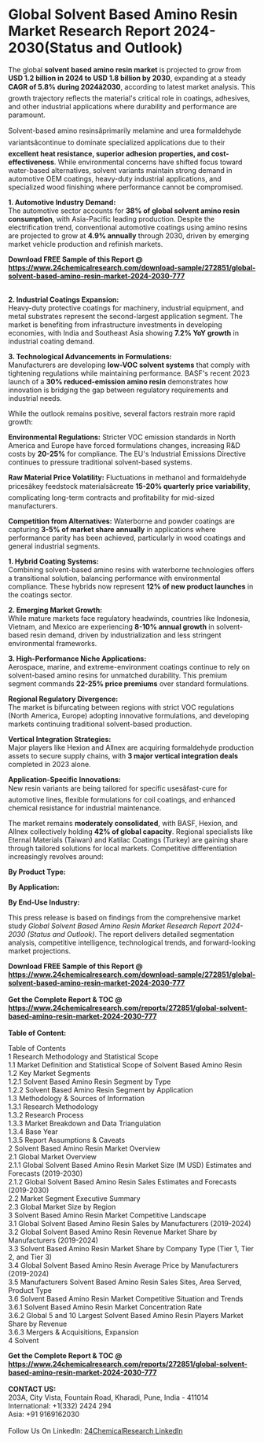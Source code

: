 <h1>Global Solvent Based Amino Resin Market Research Report 2024-2030(Status and Outlook)</h1><p>The global <strong>solvent based amino resin market</strong> is projected to grow from <strong>USD 1.2 billion in 2024 to USD 1.8 billion by 2030</strong>, expanding at a steady <strong>CAGR of 5.8% during 2024â2030</strong>, according to latest market analysis. This growth trajectory reflects the material's critical role in coatings, adhesives, and other industrial applications where durability and performance are paramount.</p><p>Solvent-based amino resinsâprimarily melamine and urea formaldehyde variantsâcontinue to dominate specialized applications due to their <strong>excellent heat resistance, superior adhesion properties, and cost-effectiveness</strong>. While environmental concerns have shifted focus toward water-based alternatives, solvent variants maintain strong demand in automotive OEM coatings, heavy-duty industrial applications, and specialized wood finishing where performance cannot be compromised.</p><p><strong>1. Automotive Industry Demand:</strong><br>
The automotive sector accounts for <strong>38% of global solvent amino resin consumption</strong>, with Asia-Pacific leading production. Despite the electrification trend, conventional automotive coatings using amino resins are projected to grow at <strong>4.9% annually</strong> through 2030, driven by emerging market vehicle production and refinish markets.</p><div><b>Download FREE Sample of this Report @ 
            <a href="https://www.24chemicalresearch.com/download-sample/272851/global-solvent-based-amino-resin-market-2024-2030-777">
            https://www.24chemicalresearch.com/download-sample/272851/global-solvent-based-amino-resin-market-2024-2030-777</a></b></div><br><p><strong>2. Industrial Coatings Expansion:</strong><br>
Heavy-duty protective coatings for machinery, industrial equipment, and metal substrates represent the second-largest application segment. The market is benefiting from infrastructure investments in developing economies, with India and Southeast Asia showing <strong>7.2% YoY growth</strong> in industrial coating demand.</p><p><strong>3. Technological Advancements in Formulations:</strong><br>
Manufacturers are developing <strong>low-VOC solvent systems</strong> that comply with tightening regulations while maintaining performance. BASF's recent 2023 launch of a <strong>30% reduced-emission amino resin</strong> demonstrates how innovation is bridging the gap between regulatory requirements and industrial needs.</p><p>While the outlook remains positive, several factors restrain more rapid growth:</p><p><strong>Environmental Regulations:</strong> Stricter VOC emission standards in North America and Europe have forced formulations changes, increasing R&amp;D costs by <strong>20-25%</strong> for compliance. The EU's Industrial Emissions Directive continues to pressure traditional solvent-based systems.</p><p><strong>Raw Material Price Volatility:</strong> Fluctuations in methanol and formaldehyde pricesâkey feedstock materialsâcreate <strong>15-20% quarterly price variability</strong>, complicating long-term contracts and profitability for mid-sized manufacturers.</p><p><strong>Competition from Alternatives:</strong> Waterborne and powder coatings are capturing <strong>3-5% of market share annually</strong> in applications where performance parity has been achieved, particularly in wood coatings and general industrial segments.</p><p><strong>1. Hybrid Coating Systems:</strong><br>
Combining solvent-based amino resins with waterborne technologies offers a transitional solution, balancing performance with environmental compliance. These hybrids now represent <strong>12% of new product launches</strong> in the coatings sector.</p><p><strong>2. Emerging Market Growth:</strong><br>
While mature markets face regulatory headwinds, countries like Indonesia, Vietnam, and Mexico are experiencing <strong>8-10% annual growth</strong> in solvent-based resin demand, driven by industrialization and less stringent environmental frameworks.</p><p><strong>3. High-Performance Niche Applications:</strong><br>
Aerospace, marine, and extreme-environment coatings continue to rely on solvent-based amino resins for unmatched durability. This premium segment commands <strong>22-25% price premiums</strong> over standard formulations.</p><p><strong>Regional Regulatory Divergence:</strong><br>
	The market is bifurcating between regions with strict VOC regulations (North America, Europe) adopting innovative formulations, and developing markets continuing traditional solvent-based production.</p><p><strong>Vertical Integration Strategies:</strong><br>
	Major players like Hexion and Allnex are acquiring formaldehyde production assets to secure supply chains, with <strong>3 major vertical integration deals</strong> completed in 2023 alone.</p><p><strong>Application-Specific Innovations:</strong><br>
	New resin variants are being tailored for specific usesâfast-cure for automotive lines, flexible formulations for coil coatings, and enhanced chemical resistance for industrial maintenance.</p><p>The market remains <strong>moderately consolidated</strong>, with BASF, Hexion, and Allnex collectively holding <strong>42% of global capacity</strong>. Regional specialists like Eternal Materials (Taiwan) and Katilac Coatings (Turkey) are gaining share through tailored solutions for local markets. Competitive differentiation increasingly revolves around:</p><p><strong>By Product Type:</strong></p><p><strong>By Application:</strong></p><p><strong>By End-Use Industry:</strong></p><p>This press release is based on findings from the comprehensive market study <em>Global Solvent Based Amino Resin Market Research Report 2024-2030 (Status and Outlook)</em>. The report delivers detailed segmentation analysis, competitive intelligence, technological trends, and forward-looking market projections.</p><div><b>Download FREE Sample of this Report @ 
            <a href="https://www.24chemicalresearch.com/download-sample/272851/global-solvent-based-amino-resin-market-2024-2030-777">
            https://www.24chemicalresearch.com/download-sample/272851/global-solvent-based-amino-resin-market-2024-2030-777</a></b></div><br><div><b>Get the Complete Report & TOC @ 
            <a href="https://www.24chemicalresearch.com/reports/272851/global-solvent-based-amino-resin-market-2024-2030-777">
            https://www.24chemicalresearch.com/reports/272851/global-solvent-based-amino-resin-market-2024-2030-777</a></b></div><br>
            <b>Table of Content:</b><p>Table of Contents<br />
1 Research Methodology and Statistical Scope<br />
1.1 Market Definition and Statistical Scope of Solvent Based Amino Resin<br />
1.2 Key Market Segments<br />
1.2.1 Solvent Based Amino Resin Segment by Type<br />
1.2.2 Solvent Based Amino Resin Segment by Application<br />
1.3 Methodology & Sources of Information<br />
1.3.1 Research Methodology<br />
1.3.2 Research Process<br />
1.3.3 Market Breakdown and Data Triangulation<br />
1.3.4 Base Year<br />
1.3.5 Report Assumptions & Caveats<br />
2 Solvent Based Amino Resin Market Overview<br />
2.1 Global Market Overview<br />
2.1.1 Global Solvent Based Amino Resin Market Size (M USD) Estimates and Forecasts (2019-2030)<br />
2.1.2 Global Solvent Based Amino Resin Sales Estimates and Forecasts (2019-2030)<br />
2.2 Market Segment Executive Summary<br />
2.3 Global Market Size by Region<br />
3 Solvent Based Amino Resin Market Competitive Landscape<br />
3.1 Global Solvent Based Amino Resin Sales by Manufacturers (2019-2024)<br />
3.2 Global Solvent Based Amino Resin Revenue Market Share by Manufacturers (2019-2024)<br />
3.3 Solvent Based Amino Resin Market Share by Company Type (Tier 1, Tier 2, and Tier 3)<br />
3.4 Global Solvent Based Amino Resin Average Price by Manufacturers (2019-2024)<br />
3.5 Manufacturers Solvent Based Amino Resin Sales Sites, Area Served, Product Type<br />
3.6 Solvent Based Amino Resin Market Competitive Situation and Trends<br />
3.6.1 Solvent Based Amino Resin Market Concentration Rate<br />
3.6.2 Global 5 and 10 Largest Solvent Based Amino Resin Players Market Share by Revenue<br />
3.6.3 Mergers & Acquisitions, Expansion<br />
4 Solvent</p><div><b>Get the Complete Report & TOC @ 
            <a href="https://www.24chemicalresearch.com/reports/272851/global-solvent-based-amino-resin-market-2024-2030-777">
            https://www.24chemicalresearch.com/reports/272851/global-solvent-based-amino-resin-market-2024-2030-777</a></b></div><br><b>CONTACT US:</b><br>
            203A, City Vista, Fountain Road, Kharadi, Pune, India - 411014<br>
            International: +1(332) 2424 294<br>
            Asia: +91 9169162030 <br><br>
            Follow Us On LinkedIn: <a href="https://www.linkedin.com/company/24chemicalresearch/">24ChemicalResearch LinkedIn</a>